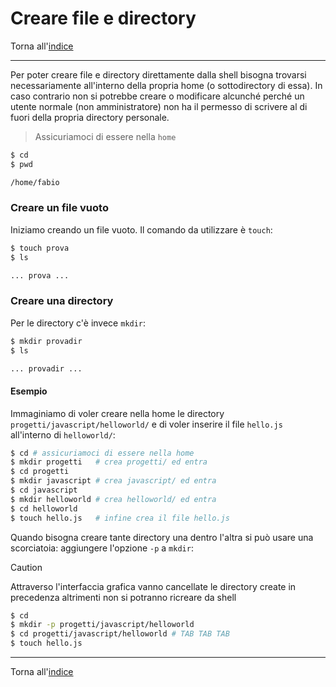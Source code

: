 # Creare file e directory

Torna all'[indice](../toc.md)

---

Per poter creare file e directory direttamente dalla shell bisogna trovarsi
necessariamente all'interno della propria home (o sottodirectory di essa).
In caso contrario non si potrebbe creare o modificare alcunché perché un
utente normale (non amministratore) non ha il permesso di scrivere al di fuori
della propria directory personale.

> Assicuriamoci di essere nella `home`

```bash
$ cd
$ pwd

/home/fabio
```

### Creare un file vuoto

Iniziamo creando un file vuoto. Il comando da utilizzare è `touch`:

```bash
$ touch prova
$ ls

... prova ...
```

### Creare una directory

Per le directory c'è invece `mkdir`:

```bash
$ mkdir provadir
$ ls

... provadir ...
```

#### Esempio

Immaginiamo di voler creare nella home le directory `progetti/javascript/helloworld/`
e di voler inserire il file `hello.js` all'interno di `helloworld/`:

```bash
$ cd # assicuriamoci di essere nella home
$ mkdir progetti   # crea progetti/ ed entra
$ cd progetti
$ mkdir javascript # crea javascript/ ed entra
$ cd javascript
$ mkdir helloworld # crea helloworld/ ed entra
$ cd helloworld
$ touch hello.js   # infine crea il file hello.js
```

Quando bisogna creare tante directory una dentro l'altra si può usare una
scorciatoia: aggiungere l'opzione `-p` a `mkdir`:

> [!CAUTION]
> Attraverso l'interfaccia grafica vanno cancellate le directory create in
> precedenza altrimenti non si potranno ricreare da shell

```bash
$ cd
$ mkdir -p progetti/javascript/helloworld
$ cd progetti/javascript/helloworld # TAB TAB TAB
$ touch hello.js
```

---

Torna all'[indice](../toc.md)
